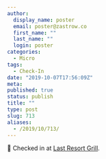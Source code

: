 ```yaml
---
author:
  display_name: poster
  email: poster@zastrow.co
  first_name: ""
  last_name: ""
  login: poster
categories:
  - Micro
tags:
  - Check-In
date: "2019-10-07T17:56:09Z"
meta:
published: true
status: publish
title: ""
type: post
slug: 713
aliases:
  - /2019/10/713/
---
```

<p><span>📍</span> Checked in at  <a href="http://4sq.com/66Qg6A">Last Resort Grill</a>.</p>
